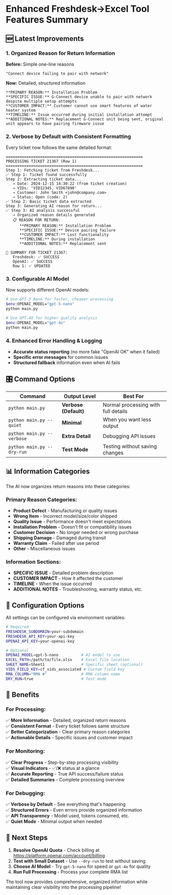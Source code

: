 # Enhanced Freshdesk→Excel Tool Features Summary

## 🆕 Latest Improvements

### 1. **Organized Reason for Return Information**

**Before:** Simple one-line reasons
```
"Connect device failing to pair with network"
```

**Now:** Detailed, structured information
```
**PRIMARY REASON:** Installation Problem
**SPECIFIC ISSUE:** G-Connect device unable to pair with network despite multiple setup attempts
**CUSTOMER IMPACT:** Customer cannot use smart features of water heater system
**TIMELINE:** Issue occurred during initial installation attempt
**ADDITIONAL NOTES:** Replacement G-Connect unit being sent, original unit appears to have pairing firmware issue
```

### 2. **Verbose by Default with Consistent Formatting**

Every ticket now follows the same detailed format:
```
============================================================
PROCESSING TICKET 21367 (Row 1)
============================================================
Step 1: Fetching ticket from Freshdesk...
✅ Step 1: Ticket found successfully
Step 2: Extracting ticket data...
   → Date: 2024-12-15 14:30:22 (from ticket creation)
   → VIDs: 'VID12345, VID67890'
   → Customer: John Smith <john@company.com>
   → Status: Open (code: 2)
✅ Step 2: Basic ticket data extracted
Step 3: Generating AI reason for return...
✅ Step 3: AI analysis successful
   → Organized reason details generated
   📋 REASON FOR RETURN:
      **PRIMARY REASON:** Installation Problem
      **SPECIFIC ISSUE:** Device pairing failure
      **CUSTOMER IMPACT:** Lost functionality
      **TIMELINE:** During installation
      **ADDITIONAL NOTES:** Replacement sent

🎯 SUMMARY FOR TICKET 21367:
   Freshdesk: ✅ SUCCESS
   OpenAI: ✅ SUCCESS
   Row 1: ✅ UPDATED
```

### 3. **Configurable AI Model**

Now supports different OpenAI models:
```bash
# Use GPT-5 Nano for faster, cheaper processing
$env:OPENAI_MODEL="gpt-5-nano"
python main.py

# Use GPT-4O for higher quality analysis
$env:OPENAI_MODEL="gpt-4o"
python main.py
```

### 4. **Enhanced Error Handling & Logging**

- **Accurate status reporting** (no more fake "OpenAI OK" when it failed)
- **Specific error messages** for common issues
- **Structured fallback** information even when AI fails

## 🎛️ Command Options

| Command | Output Level | Best For |
|---------|-------------|----------|
| `python main.py` | **Verbose (Default)** | Normal processing with full details |
| `python main.py --quiet` | **Minimal** | When you want less output |
| `python main.py --verbose` | **Extra Detail** | Debugging API issues |
| `python main.py --dry-run` | **Test Mode** | Testing without saving changes |

## 📊 Information Categories

The AI now organizes return reasons into these categories:

### Primary Reason Categories:
- **Product Defect** - Manufacturing or quality issues
- **Wrong Item** - Incorrect model/size/color shipped  
- **Quality Issue** - Performance doesn't meet expectations
- **Installation Problem** - Doesn't fit or compatibility issues
- **Customer Decision** - No longer needed or wrong purchase
- **Shipping Damage** - Damaged during transit
- **Warranty Claim** - Failed after use period
- **Other** - Miscellaneous issues

### Information Sections:
- **SPECIFIC ISSUE** - Detailed problem description
- **CUSTOMER IMPACT** - How it affected the customer
- **TIMELINE** - When the issue occurred
- **ADDITIONAL NOTES** - Troubleshooting, warranty status, etc.

## 🔧 Configuration Options

All settings can be configured via environment variables:

```bash
# Required
FRESHDESK_SUBDOMAIN=your-subdomain
FRESHDESK_API_KEY=your-api-key  
OPENAI_API_KEY=your-openai-key

# Optional
OPENAI_MODEL=gpt-5-nano          # AI model to use
EXCEL_PATH=/path/to/file.xlsx    # Excel file location
SHEET_NAME=Sheet1                # Specific sheet (optional)
VIDS_FIELD_KEY=cf_vids_associated # Custom field key
RMA_COLUMN="RMA #"               # RMA column name
DRY_RUN=true                     # Test mode
```

## 🎯 Benefits

### For Processing:
✅ **More Information** - Detailed, organized return reasons  
✅ **Consistent Format** - Every ticket follows same structure  
✅ **Better Categorization** - Clear primary reason categories  
✅ **Actionable Details** - Specific issues and customer impact  

### For Monitoring:
✅ **Clear Progress** - Step-by-step processing visibility  
✅ **Visual Indicators** - ✅/❌ status at a glance  
✅ **Accurate Reporting** - True API success/failure status  
✅ **Detailed Summaries** - Complete processing overview  

### For Debugging:
✅ **Verbose by Default** - See everything that's happening  
✅ **Structured Errors** - Even errors provide organized information  
✅ **API Transparency** - Model used, tokens consumed, etc.  
✅ **Quiet Mode** - Minimal output when needed  

## 🚀 Next Steps

1. **Resolve OpenAI Quota** - Check billing at https://platform.openai.com/account/billing
2. **Test with Small Dataset** - Use `--dry-run` to test without saving
3. **Choose AI Model** - Try `gpt-5-nano` for speed or `gpt-4o` for quality
4. **Run Full Processing** - Process your complete RMA list

The tool now provides comprehensive, organized information while maintaining clear visibility into the processing pipeline!


